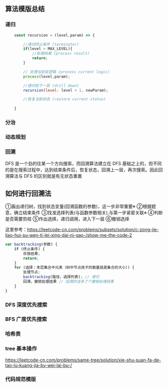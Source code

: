 ## 算法模版总结

### 递归

```js
    const recursion = (level,param) => {

        //递归终止条件 (terminator)
        if(level > MAX_LEVEL){
            //处理结果 (process result)
            return;
        }

        // 处理当前层逻辑 (process current logic)
        process(level,param);

        //递归到下一层 (drill down)
        recursion(level: level + 1, newParam);

        //恢复当前状态 (restore current status)
        
    }
```

### 分治


### 动态规划


### 回溯
DFS 是一个劲的往某一个方向搜索，而回溯算法建立在 DFS 基础之上的，但不同的是在搜索过程中，达到结束条件后，恢复状态，回溯上一层，再次搜索。因此回溯算法与 DFS 的区别就是有无状态重置

## 如何进行回溯法 
①画出递归树，找到状态变量(回溯函数的参数)，这一步非常重要※
②根据题意，确立结束条件
③找准选择列表(与函数参数相关),与第一步紧密关联※
④判断是否需要剪枝
⑤作出选择，递归调用，进入下一层
⑥撤销选择

这里参考：https://leetcode-cn.com/problems/subsets/solution/c-zong-jie-liao-hui-su-wen-ti-lei-xing-dai-ni-gao-/show-me-the-code-2

```js
var backtracking(参数) {
    if (终止条件) {
        存放结果;
        return;
    }
    for (选择：本层集合中元素（树中节点孩子的数量就是集合的大小）) {
        处理节点;
        backtracking(路径，选择列表); // 递归
        回溯，撤销处理结果 // 回溯的话多了个撤销处理结果
    }
}
```
### DFS 深度优先搜索



### BFS 广度优先搜索
<!-- 100. 可能有两个队列 -->



### 哈希表



### tree 基本操作

https://leetcode-cn.com/problems/same-tree/solution/xie-shu-suan-fa-de-tao-lu-kuang-jia-by-wei-lai-bu-/

### 代码规范模版

<!-- 先写主干逻辑 再去完善细节 -->
<!-- 自顶向下编程 主干逻辑(新闻稿方式) -->